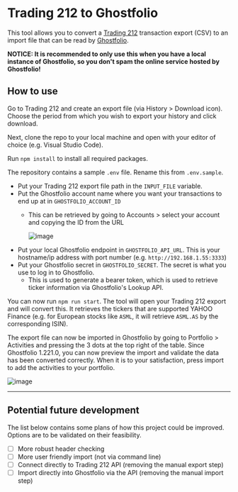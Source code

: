 # Trading 212 to Ghostfolio

This tool allows you to convert a [Trading 212](https://trading212.com) transaction export (CSV) to an import file that can be read by [Ghostfolio](https://github.com/ghostfolio/ghostfolio/). 

**NOTICE: It is recommended to only use this when you have a local instance of Ghostfolio, so you don't spam the online service hosted by Ghostfolio!**

## How to use

Go to Trading 212 and create an export file (via History > Download icon). Choose the period from which you wish to export your history and click download.

Next, clone the repo to your local machine and open with your editor of choice (e.g. Visual Studio Code).

Run `npm install` to install all required packages.

The repository contains a sample `.env` file. Rename this from `.env.sample`.

- Put your Trading 212 export file path in the `INPUT_FILE` variable.
- Put the Ghostfolio account name where you want your transactions to end up at in `GHOSTFOLIO_ACCOUNT_ID` 
  - This can be retrieved by going to Accounts > select your account and copying the ID from the URL 
  
    ![image](https://user-images.githubusercontent.com/5620002/203353840-f5db7323-fb2f-4f4f-befc-e4e340466a74.png)
- Put your local Ghostfolio endpoint in `GHOSTFOLIO_API_URL`. This is your hostname/ip address with port number (e.g. `http://192.168.1.55:3333`)
- Put your Ghostfolio secret in `GHOSTFOLIO_SECRET`. The secret is what you use to log in to Ghostfolio.
  - This is used to generate a bearer token, which is used to retrieve ticker information via Ghostfolio's Lookup API.
  
You can now run `npm run start`. The tool will open your Trading 212 export and will convert this. It retrieves the tickers that are supported YAHOO Finance (e.g. for European stocks like `ASML`, it will retrieve `ASML.AS` by the corresponding ISIN). 
  
The export file can now be imported in Ghostfolio by going to Portfolio > Activities and pressing the 3 dots at the top right of the table. Since Ghostfolio 1.221.0, you can now preview the import and validate the data has been converted correctly. When it is to your satisfaction, press import to add the activities to your portfolio.

![image](https://user-images.githubusercontent.com/5620002/203356387-1f42ca31-7cff-44a5-8f6c-84045cf7101e.png)

-------

## Potential future development

The list below contains some plans of how this project could be improved. Options are to be validated on their feasibility.

- [ ] More robust header checking
- [ ] More user friendly import (not via command line)
- [ ] Connect directly to Trading 212 API (removing the manual export step)
- [ ] Import directly into Ghostfolio via the API (removing the manual import step)
